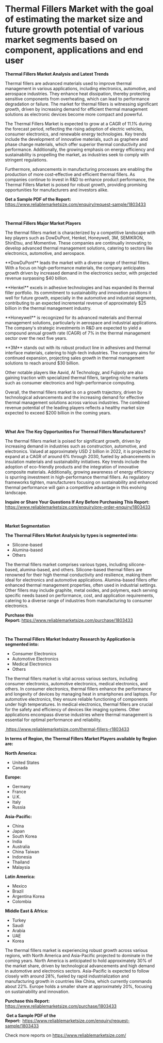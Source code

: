 <p><h1>Thermal Fillers Market with the goal of estimating the market size and future growth potential of various market segments based on component, applications and end user</h1></p><p><strong>Thermal Fillers Market Analysis and Latest Trends</strong></p>
<p><p>Thermal fillers are advanced materials used to improve thermal management in various applications, including electronics, automotive, and aerospace industries. They enhance heat dissipation, thereby protecting sensitive components from overheating, which can lead to performance degradation or failure. The market for thermal fillers is witnessing significant growth, driven by increasing demand for efficient thermal management solutions as electronic devices become more compact and powerful.</p><p>The Thermal Fillers Market is expected to grow at a CAGR of 11.1% during the forecast period, reflecting the rising adoption of electric vehicles, consumer electronics, and renewable energy technologies. Key trends include the development of innovative materials, such as graphene and phase change materials, which offer superior thermal conductivity and performance. Additionally, the growing emphasis on energy efficiency and sustainability is propelling the market, as industries seek to comply with stringent regulations. </p><p>Furthermore, advancements in manufacturing processes are enabling the production of more cost-effective and efficient thermal fillers. As companies continue to invest in R&D to enhance product performance, the Thermal Fillers Market is poised for robust growth, providing promising opportunities for manufacturers and investors alike.</p></p>
<p><strong>Get a Sample PDF of the Report:&nbsp;</strong> <a href="https://www.reliablemarketsize.com/enquiry/request-sample/1803433?utm_campaign=3076&utm_medium=2&utm_source=Github&utm_content=ia&utm_term=08032025&utm_id=thermal-fillers">https://www.reliablemarketsize.com/enquiry/request-sample/1803433</a></p>
<p>&nbsp;</p>
<p><strong>Thermal Fillers Major Market Players</strong></p>
<p><p>The thermal fillers market is characterized by a competitive landscape with key players such as DowDuPont, Henkel, Honeywell, 3M, SEMIKRON, ShinEtsu, and Momentive. These companies are continually innovating to develop advanced thermal management solutions, catering to sectors like electronics, automotive, and aerospace.</p><p>**DowDuPont** leads the market with a diverse range of thermal fillers. With a focus on high-performance materials, the company anticipates growth driven by increased demand in the electronics sector, with projected revenue surpassing $40 billion.</p><p>**Henkel** excels in adhesive technologies and has expanded its thermal filler portfolio. Its commitment to sustainability and innovation positions it well for future growth, especially in the automotive and industrial segments, contributing to an expected incremental revenue of approximately $25 billion in the thermal management industry.</p><p>**Honeywell** is recognized for its advanced materials and thermal management solutions, particularly in aerospace and industrial applications. The company's strategic investments in R&D are expected to yield a compound annual growth rate (CAGR) of 7% in the thermal management sector over the next five years.</p><p>**3M** stands out with its robust product line in adhesives and thermal interface materials, catering to high-tech industries. The company aims for continued expansion, projecting sales growth in thermal management solutions to reach around $30 billion.</p><p>Other notable players like Aavid, AI Technology, and Fujipoly are also gaining traction with specialized thermal fillers, targeting niche markets such as consumer electronics and high-performance computing.</p><p>Overall, the thermal fillers market is on a growth trajectory, driven by technological advancements and the increasing demand for effective thermal management solutions across various industries. The combined revenue potential of the leading players reflects a healthy market size expected to exceed $200 billion in the coming years.</p></p>
<p>&nbsp;</p>
<p><strong>What Are The Key Opportunities For Thermal Fillers Manufacturers?</strong></p>
<p><p>The thermal fillers market is poised for significant growth, driven by increasing demand in industries such as construction, automotive, and electronics. Valued at approximately USD 2 billion in 2022, it is projected to expand at a CAGR of around 6% through 2030, fueled by advancements in insulation materials and sustainability initiatives. Key trends include the adoption of eco-friendly products and the integration of innovative composite materials. Additionally, growing awareness of energy efficiency is spurring investment in high-performance thermal fillers. As regulatory frameworks tighten, manufacturers focusing on sustainability and enhanced thermal performance will gain a competitive advantage in this evolving landscape.</p></p>
<p><strong>Inquire or Share Your Questions If Any Before Purchasing This Report:</strong> <a href="https://www.reliablemarketsize.com/enquiry/pre-order-enquiry/1803433?utm_campaign=3076&utm_medium=2&utm_source=Github&utm_content=ia&utm_term=08032025&utm_id=thermal-fillers">https://www.reliablemarketsize.com/enquiry/pre-order-enquiry/1803433</a></p>
<p>&nbsp;</p>
<p><strong>Market Segmentation</strong></p>
<p><strong>The Thermal Fillers Market Analysis by types is segmented into:</strong></p>
<p><ul><li>Silicone-based</li><li>Alumina-based</li><li>Others</li></ul></p>
<p><p>The thermal fillers market comprises various types, including silicone-based, alumina-based, and others. Silicone-based thermal fillers are renowned for their high thermal conductivity and resilience, making them ideal for electronics and automotive applications. Alumina-based fillers offer enhanced thermal management properties, often used in industrial settings. Other fillers may include graphite, metal oxides, and polymers, each serving specific needs based on performance, cost, and application requirements, catering to a diverse range of industries from manufacturing to consumer electronics.</p></p>
<p><strong>Purchase this Report:&nbsp;</strong><a href="https://www.reliablemarketsize.com/purchase/1803433?utm_campaign=3076&utm_medium=2&utm_source=Github&utm_content=ia&utm_term=08032025&utm_id=thermal-fillers">https://www.reliablemarketsize.com/purchase/1803433</a></p>
<p>&nbsp;</p>
<p><strong>The Thermal Fillers Market Industry Research by Application is segmented into:</strong></p>
<p><ul><li>Consumer Electronics</li><li>Automotive Electronics</li><li>Medical Electronics</li><li>Others</li></ul></p>
<p><p>The thermal fillers market is vital across various sectors, including consumer electronics, automotive electronics, medical electronics, and others. In consumer electronics, thermal fillers enhance the performance and longevity of devices by managing heat in smartphones and laptops. For automotive electronics, they ensure reliable functioning of components under high temperatures. In medical electronics, thermal fillers are crucial for the safety and efficiency of devices like imaging systems. Other applications encompass diverse industries where thermal management is essential for optimal performance and reliability.</p></p>
<p><a href="https://www.reliablemarketsize.com/thermal-fillers-r1803433?utm_campaign=3076&utm_medium=2&utm_source=Github&utm_content=ia&utm_term=08032025&utm_id=thermal-fillers">&nbsp;https://www.reliablemarketsize.com/thermal-fillers-r1803433</a></p>
<p><strong>In terms of Region, the Thermal Fillers Market Players available by Region are:</strong></p>
<p>
    <p> <strong> North America: </strong>
        <ul>
            <li>United States</li>
            <li>Canada</li>
        </ul>
        </p> 
    <p> <strong> Europe: </strong>
        <ul>
            <li>Germany</li>
            <li>France</li>
            <li>U.K.</li>
            <li>Italy</li>
            <li>Russia</li>
        </ul>
        </p> 
    <p> <strong> Asia-Pacific: </strong>
        <ul>
            <li>China</li>
            <li>Japan</li>
            <li>South Korea</li>
            <li>India</li>
            <li>Australia</li>
            <li>China Taiwan</li>
            <li>Indonesia</li>
            <li>Thailand</li>
            <li>Malaysia</li>
        </ul>
        </p> 
    <p> <strong> Latin America: </strong>
        <ul>
            <li>Mexico</li>
            <li>Brazil</li>
            <li>Argentina Korea</li>
            <li>Colombia</li>
        </ul>
        </p> 
    <p> <strong> Middle East & Africa: </strong>
        <ul>
            <li>Turkey</li>
            <li>Saudi</li>
            <li>Arabia</li>
            <li>UAE</li>
            <li>Korea</li>
        </ul>
    </p>
    </p>
<p><p>The thermal fillers market is experiencing robust growth across various regions, with North America and Asia-Pacific projected to dominate in the coming years. North America is anticipated to hold approximately 30% of the market share, driven by technological advancements and high demand in automotive and electronics sectors. Asia-Pacific is expected to follow closely with around 28%, fueled by rapid industrialization and manufacturing growth in countries like China, which currently commands about 22%. Europe holds a smaller share at approximately 20%, focusing on sustainability and innovation.</p></p>
<p><strong>Purchase this Report: </strong><a href="https://www.reliablemarketsize.com/purchase/1803433?utm_campaign=3076&utm_medium=2&utm_source=Github&utm_content=ia&utm_term=08032025&utm_id=thermal-fillers">https://www.reliablemarketsize.com/purchase/1803433</a></p>
<p>&nbsp;<strong>Get a Sample PDF of the Report:&nbsp;&nbsp;</strong><a href="https://www.reliablemarketsize.com/enquiry/request-sample/1803433?utm_campaign=3076&utm_medium=2&utm_source=Github&utm_content=ia&utm_term=08032025&utm_id=thermal-fillers">https://www.reliablemarketsize.com/enquiry/request-sample/1803433</a></p>
<p><strong></strong></p>
<p>Check more reports on <a href="https://www.reliablemarketsize.com/?utm_campaign=3076&utm_medium=2&utm_source=Github&utm_content=ia&utm_term=08032025&utm_id=thermal-fillers">https://www.reliablemarketsize.com/</a></p>